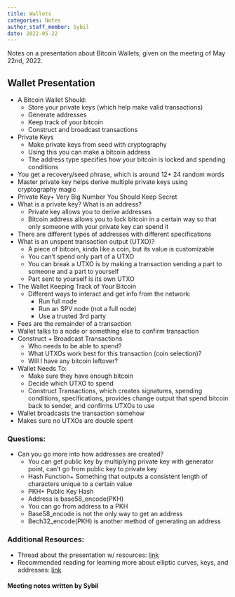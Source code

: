 ```yaml
---
title: Wallets
categories: Notes
author_staff_member: Sybil
date: 2022-05-22
---
```

Notes on a presentation about Bitcoin Wallets, given on the meeting of May 22nd, 2022.

## Wallet Presentation
+ A Bitcoin Wallet Should: 
    + Store your private keys (which help make valid transactions)
    + Generate addresses
    + Keep track of your bitcoin
    + Construct and broadcast  transactions
+ Private Keys
    + Make private keys from seed with cryptography
    + Using this you can make a bitcoin address
    + The address type specifies how your bitcoin is locked and spending conditions
+ You get a recovery/seed phrase, which is around 12+ 24 random words
+ Master private key helps derive multiple private keys using cryptography magic
+ Private Key+ Very Big Number You Should Keep Secret
+ What is a private key? What is an address?
    + Private key allows you to derive addresses
    + Bitcoin address allows you to lock bitcoin in a certain way so that only someone with your private key can spend it
+ There are different types of addresses with different specifications
+ What is an unspent transaction output (UTXO)?
    + A piece of bitcoin, kinda like a coin, but its value is customizable
    + You can’t spend only part of a UTXO
    + You can break a UTXO is by making a transaction sending a part to someone and a part to yourself
    + Part sent to yourself is its own UTXO
+ The Wallet Keeping Track of Your Bitcoin
    + Different ways to interact and get info from the network:
        + Run full node
        + Run an SPV node (not a full node)
        + Use a trusted 3rd party
+ Fees are the remainder of a transaction
+ Wallet talks to a node or something else to confirm transaction
+ Construct + Broadcast Transactions
    + Who needs to be able to spend?
    + What UTXOs work best for this transaction (coin selection)?
    + Will I have any bitcoin leftover?
+ Wallet Needs To:
    + Make sure they have enough bitcoin
    + Decide which UTXO to spend
    + Construct Transactions, which creates signatures, spending conditions, specifications, provides change output that spend bitcoin back to sender, and confirms UTXOs to use
+ Wallet broadcasts the transaction somehow
+ Makes sure no UTXOs are double spent

### Questions: 
+ Can you go more into how addresses are created?
    + You can get public key by multiplying private key with generator point, can’t go from public key to private key
    + Hash Function+ Something that outputs a consistent length of characters unique to a certain value
    + PKH+ Public Key Hash
    + Address is base58_encode(PKH)
    + You can go from address to a PKH
    + Base58_encode is not the only way to get an address
    + Bech32_encode(PKH) is another method of generating an address

### Additional Resources:
+ Thread about the presentation w/ resources: [link](https://twitter.com/IshaanaMisra/status/1537539567959556097)
+ Recommended reading for learning more about elliptic curves, keys, and addresses: [link](https://github.com/bitcoinbook/bitcoinbook/blob/develop/ch04.asciidoc)

#### Meeting notes written by Sybil
